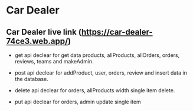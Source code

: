 # Car Dealer

## Car Dealer live link (https://car-dealer-74ce3.web.app/)

* get api declear for get data products, allProducts, allOrders, orders, reviews, teams and makeAdmin.

* post api declear for addProduct, user, orders, review and insert data in the database.

* delete api declear for orders, allProducts width single item delete.

* put api declear for orders, admin update single item